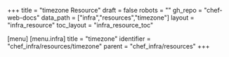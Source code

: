 +++
title = "timezone Resource"
draft = false
robots = ""
gh_repo = "chef-web-docs"
data_path = ["infra","resources","timezone"]
layout = "infra_resource"
toc_layout = "infra_resource_toc"

[menu]
  [menu.infra]
    title = "timezone"
    identifier = "chef_infra/resources/timezone"
    parent = "chef_infra/resources"
+++

<!-- The contents of this page are automatically generated from the timezone.yaml file in the data directory. -->
<!-- To suggest a change, edit the https://github.com/chef/chef/blob/master/lib/chef/resource/timezone.rb file
      and submit a pull request to the https://github.com/chef/chef repository. -->
